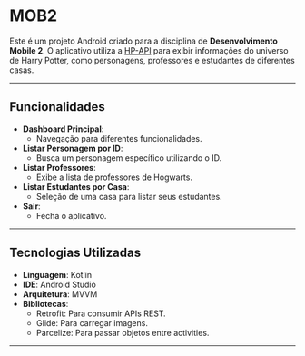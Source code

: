 # MOB2

Este é um projeto Android criado para a disciplina de **Desenvolvimento Mobile 2**. O aplicativo utiliza a [HP-API](https://hp-api.onrender.com/) para exibir informações do universo de Harry Potter, como personagens, professores e estudantes de diferentes casas.

---

## **Funcionalidades**

- **Dashboard Principal**:
  - Navegação para diferentes funcionalidades.
- **Listar Personagem por ID**:
  - Busca um personagem específico utilizando o ID.
- **Listar Professores**:
  - Exibe a lista de professores de Hogwarts.
- **Listar Estudantes por Casa**:
  - Seleção de uma casa para listar seus estudantes.
- **Sair**:
  - Fecha o aplicativo.

---

## **Tecnologias Utilizadas**

- **Linguagem**: Kotlin
- **IDE**: Android Studio
- **Arquitetura**: MVVM
- **Bibliotecas**:
  - Retrofit: Para consumir APIs REST.
  - Glide: Para carregar imagens.
  - Parcelize: Para passar objetos entre activities.

---
